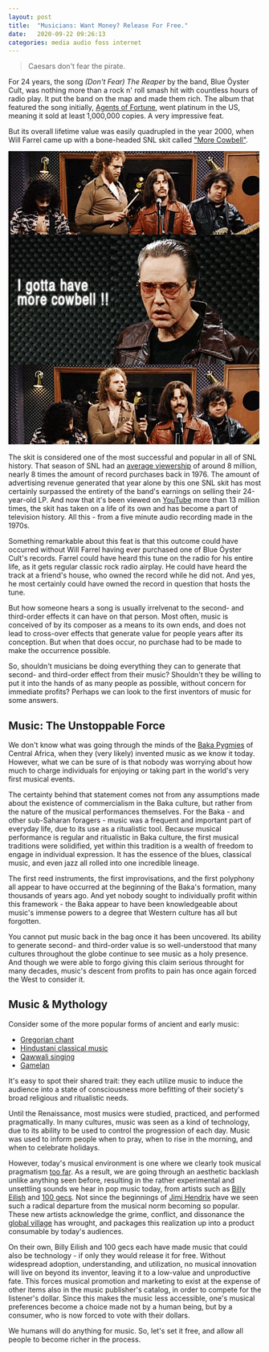 ```yaml
---
layout: post
title:  "Musicians: Want Money? Release For Free."
date:   2020-09-22 09:26:13
categories: media audio foss internet
---
```

> Caesars don't fear the pirate.

For 24 years, the song *(Don't Fear) The Reaper* by the band, Blue Öyster Cult, was nothing more than a rock n' roll smash hit with countless hours of radio play. It put the band on the map and made them rich. The album that featured the song initially, [Agents of Fortune](https://en.wikipedia.org/wiki/Agents_of_Fortune), went platinum in the US, meaning it sold at least 1,000,000 copies. A very impressive feat.

But its overall lifetime value was easily quadrupled in the year 2000, when Will Farrel came up with a bone-headed SNL skit called ["More Cowbell"](https://en.wikipedia.org/wiki/More_Cowbell).

![](/cowbell.gif)

The skit is considered one of the most successful and popular in all of SNL history. That season of SNL had an [average viewership](https://en.wikipedia.org/wiki/Saturday_Night_Live#U.S._television_ratings) of around 8 million, nearly 8 times the amount of record purchases back in 1976. The amount of advertising revenue generated that year alone by this one SNL skit has most certainly surpassed the entirety of the band's earnings on selling their 24-year-old LP. And now that it's been viewed on [YouTube](https://www.youtube.com/watch?v=cVsQLlk-T0s) more than 13 million times, the skit has taken on a life of its own and has become a part of television history. All this - from a five minute audio recording made in the 1970s.

Something remarkable about this feat is that this outcome could have occurred without Will Farrel having ever purchased one of Blue Öyster Cult's records. Farrel could have heard this tune on the radio for his entire life, as it gets regular classic rock radio airplay. He could have heard the track at a friend's house, who owned the record while he did not. And yes, he most certainly could have owned the record in question that hosts the tune.

But how someone hears a song is usually irrelvenat to the second- and third-order effects it can have on that person. Most often, music is conceived of by its composer as a means to its own ends, and does not lead to cross-over effects that generate value for people years after its conception. But when that does occur, no purchase had to be made to make the occurrence possible.

So, shouldn't musicians be doing everything they can to generate that second- and third-order effect from their music? Shouldn't they be willing to put it into the hands of as many people as possible, without concern for immediate profits? Perhaps we can look to the first inventors of music for some answers.

## Music: The Unstoppable Force

We don't know what was going through the minds of the [Baka Pygmies](http://www.pygmies.org/baka/) of Central Africa, when they (very likely) invented music as we know it today. However, what we can be sure of is that nobody was worrying about how much to charge individuals for enjoying or taking part in the world's very first musical events.

The certainty behind that statement comes not from any assumptions made about the existence of commercialism in the Baka culture, but rather from the nature of the musical performances themselves. For the Baka - and other sub-Saharan foragers - music was a frequent and important part of everyday life, due to its use as a ritualistic tool. Because musical performance is regular and ritualistic in Baka culture, the first musical traditions were solidified, yet within this tradition is a wealth of freedom to engage in individual expression. It has the essence of the blues, classical music, and even jazz all rolled into one incredible lineage.

The first reed instruments, the first improvisations, and the first polyphony all appear to have occurred at the beginning of the Baka's formation, many thousands of years ago. And yet nobody sought to individually profit within this framework - the Baka appear to have been knowledgeable about music's immense powers to a degree that Western culture has all but forgotten.

You cannot put music back in the bag once it has been uncovered. Its ability to generate second- and third-order value is so well-understood that many cultures throughout the globe continue to see music as a holy presence. And though we were able to forgo giving this claim serious throught for many decades, music's descent from profits to pain has once again forced the West to consider it.

## Music & Mythology

Consider some of the more popular forms of ancient and early music:

* [Gregorian chant](https://www.youtube.com/watch?v=CBwh1OXw6uI)
* [Hindustani classical music](https://www.youtube.com/watch?v=hRVGUBYIiRU)
* [Qawwali singing](https://www.youtube.com/watch?v=BaBo8MMepUc)
* [Gamelan](https://www.youtube.com/watch?v=UEWCCSuHsuQ)

It's easy to spot their shared trait: they each utilize music to induce the audience into a state of consciousness more befitting of their society's broad religious and ritualistic needs.

Until the Renaissance, most musics were studied, practiced, and performed pragmatically. In many cultures, music was seen as a kind of technology, due to its ability to be used to control the progression of each day. Music was used to inform people when to pray, when to rise in the morning, and when to celebrate holidays.

However, today's musical environment is one where we clearly took musical pragmatism [too far](https://www.youtube.com/watch?v=hsm4poTWjMs). As a result, we are going through an aesthetic backlash unlike anything seen before, resulting in the rather experimental and unsettling sounds we hear in pop music today, from artists such as [Billy Eilish](https://www.youtube.com/watch?v=LZyybvVx-js) and [100 gecs](https://www.youtube.com/watch?v=z97qLNXeAMQ). Not since the beginnings of [Jimi Hendrix](https://www.youtube.com/watch?v=qFfnlYbFEiE) have we seen such a radical departure from the musical norm becoming so popular. These new artists acknowledge the grime, conflict, and dissonance the [global village](https://en.wikipedia.org/wiki/Global_village) has wrought, and packages this realization up into a product consumable by today's audiences.

On their own, Billy Eilish and 100 gecs each have made music that could also be technology - if only they would release it for free. Without widespread adoption, understanding, and utilization, no musical innovation will live on beyond its inventor, leaving it to a low-value and unproductive fate. This forces musical promotion and marketing to exist at the expense of other items also in the music publisher's catalog, in order to compete for the listener's dollar. Since this makes the music less accessible, one's musical preferences become a choice made not by a human being, but by a consumer, who is now forced to vote with their dollars.

We humans will do anything for music. So, let's set it free, and allow all people to become richer in the process.
